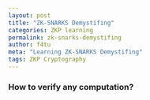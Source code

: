```yaml
---
layout: post
title: "ZK-SNARKS Demystifing"
categories: ZKP learning
permalink: zk-snarks-demystifing
author: f4tu
meta: "Learning ZK-SNARKS Demystifing"
tags: ZKP Cryptography
---
```


### How to verify any computation?